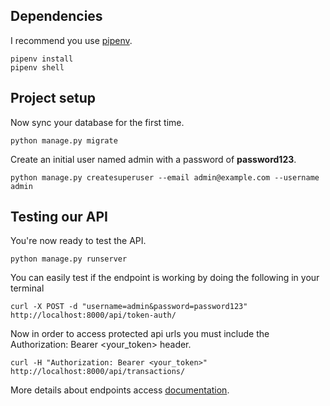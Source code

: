## Dependencies

I recommend you use [pipenv](https://github.com/pypa/pipenv).
```
pipenv install
pipenv shell
```

## Project setup

Now sync your database for the first time.
```
python manage.py migrate
```
Create an initial user named admin with a password of **password123**.
```
python manage.py createsuperuser --email admin@example.com --username admin
```

## Testing our API

You're now ready to test the API.
```
python manage.py runserver
```

You can easily test if the endpoint is working by doing the following in your terminal
```
curl -X POST -d "username=admin&password=password123" http://localhost:8000/api/token-auth/
```
Now in order to access protected api urls you must include the Authorization: Bearer <your_token> header.
```
curl -H "Authorization: Bearer <your_token>" http://localhost:8000/api/transactions/
```
More details about endpoints access [documentation](http://localhost:8000/docs/).
